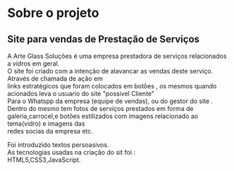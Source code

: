 <html>
<head>
<title>Art Glass</title>
<body>
<h1>Sobre o projeto</h1>
<h2>Site para vendas de Prestação de Serviços</h2>
<p>A Arte Glass Soluções é uma empresa  prestadora de serviços relacionados a vidros em geral.<br>
   O site foi criado com a intenção de  alavancar as vendas deste serviço. Através de chamada de ação em <br>
     links estratégicos que foram colocados em botões , os mesmos quando acionados leva o usuario do site "possivel Cliente"<br>
     Para o Whatspp da empresa (equipe de vendas), ou do gestor do site .
     Dentro do mesmo tem fotos de serviços prestados em forma de galeria,carrocel,e botões estilizados com imagens relacionado ao tema(vidro) e imagens das <br>
     redes socias da empresa  etc.
<p>Foi introduzido textos persoasivos.<br>
     As tecnologias usadas na criação do sit foi :<br>
     HTML5,CSS3,JavaScript.</p>
</body>
</head>
</html>
